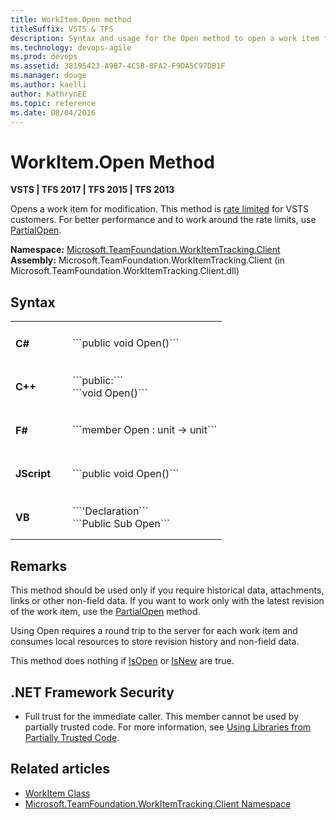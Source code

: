 ```yaml
---
title: WorkItem.Open method 
titleSuffix: VSTS & TFS 
description: Syntax and usage for the Open method to open a work item for modification when working with Visual Studio Team Services (VSTS) or Team Foundation Server (TFS)  
ms.technology: devops-agile
ms.prod: devops
ms.assetid: 38195423-A9B7-4C5B-8FA2-F9DA5C97DB1F
ms.manager: douge
ms.author: kaelliauthor: KathrynEE
ms.topic: reference
ms.date: 08/04/2016
---
```



# WorkItem.Open Method

**VSTS | TFS 2017 | TFS 2015 | TFS 2013**

Opens a work item for modification. This method is [rate limited](../../../../integrate/concepts/rate-limits.md) for VSTS customers. For better performance and to work around the rate limits, use [PartialOpen](partialopen.md).

**Namespace:**   [Microsoft.TeamFoundation.WorkItemTracking.Client](https://msdn.microsoft.com/library/microsoft.teamfoundation.workitemtracking.client%28v=vs.120%29.aspx)  
**Assembly:**  Microsoft.TeamFoundation.WorkItemTracking.Client (in Microsoft.TeamFoundation.WorkItemTracking.Client.dll)

## Syntax

<table>
<tr>
<td width="75px"> 
<h4>C#</h4>
</td>
<td>
```public void Open()```
</td>
</tr>

<tr>
<td> 
<h4>C++</h4>
</td>
<td>
```public:```<br/>
```void Open()```
</td>
</tr>

<tr>
<td> 
<h4>F#</h4>
</td>
<td>
```member Open : unit -> unit```
</td>
</tr>

<tr>
<td> 
<h4>JScript</h4>
</td>
<td>
```public void Open()```
</td>
</tr>

<tr>
<td> 
<h4>VB</h4>
</td>
<td>
```'Declaration```<br/>
```Public Sub Open```
</td>
</tr>
</table>


<!---
<a data-toggle="collapse" href="#expando-agent-pools">C# ▼</a>
<div class="collapse" id="expando-queues"> 
```public void PartialOpen()```
</div>

<a data-toggle="collapse" href="#expando-agent-pools">C++ ▼</a>
<div class="collapse" id="expando-queues"> 
```public:  
void Open()```
</div>


<a data-toggle="collapse" href="#expando-agent-pools">F# ▼</a>
<div class="collapse" id="expando-queues"> 
```member Open : unit -> unit```
</div>


<a data-toggle="collapse" href="#expando-agent-pools">JScript ▼</a>
<div class="collapse" id="expando-queues"> 
```public function Open()```
</div>

<a data-toggle="collapse" href="#expando-agent-pools">VB ▼</a>
<div class="collapse" id="expando-queues"> 
```'Declaration
Public Sub Open```
</div>
--->
 

## Remarks

This method should be used only if you require historical data, attachments, links or other non-field data. If you want to work only with the latest revision of the work item, use the [PartialOpen](https://msdn.microsoft.com/library/microsoft.teamfoundation.workitemtracking.client.workitem.partialopen%28v=vs.120%29.aspx) method.

Using Open requires a round trip to the server for each work item and consumes local resources to store revision history and non-field data.

This method does nothing if [IsOpen](https://msdn.microsoft.com/library/microsoft.teamfoundation.workitemtracking.client.workitem.isopen%28v=vs.120%29.aspx) or [IsNew](https://msdn.microsoft.com/library/microsoft.teamfoundation.workitemtracking.client.workitem.isnew%28v=vs.120%29.aspx) are true.

## .NET Framework Security

- Full trust for the immediate caller. This member cannot be used by partially trusted code. For more information, see [Using Libraries from Partially Trusted Code](https://msdn.microsoft.com/library/8skskf63%28v=vs.120%29.aspx).

## Related articles

- [WorkItem Class](https://msdn.microsoft.com/library/microsoft.teamfoundation.workitemtracking.client.workitem%28v=vs.120%29.aspx)  
- [Microsoft.TeamFoundation.WorkItemTracking.Client Namespace](https://msdn.microsoft.com/library/microsoft.teamfoundation.workitemtracking.client%28v=vs.120%29.aspx)  
